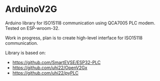 # ArduinoV2G

Arduino library for ISO15118 communication using QCA7005 PLC modem. Tested on ESP-wroom-32.

Work in progress, plan is to create high-level interface for ISO15118 communication.

Library is based on:
* https://github.com/SmartEVSE/ESP32-PLC
* https://github.com/uhi22/OpenV2Gx
* https://github.com/uhi22/pyPLC